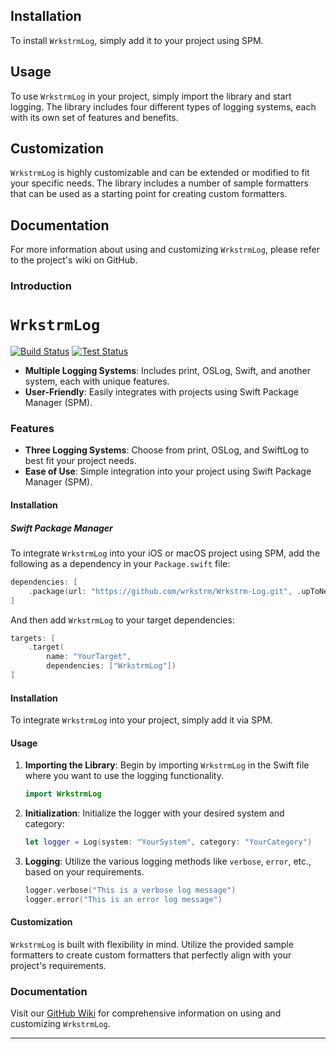 ## Installation

To install `WrkstrmLog`, simply add it to your project using SPM.

## Usage

To use `WrkstrmLog` in your project, simply import the library and start logging. The library includes four different types of logging systems, each with its own set of features and benefits.

## Customization

`WrkstrmLog` is highly customizable and can be extended or modified to fit your specific needs. The library includes a number of sample formatters that can be used as a starting point for creating custom formatters.

## Documentation

For more information about using and customizing `WrkstrmLog`, please refer to the project's wiki on GitHub.

[build-badge]: https://github.com/wrkstrm/laussat/actions/workflows/wrkstrm-log-build.yml/badge.svg
[test-badge]: https://github.com/wrkstrm/laussat/actions/workflows/wrkstrm-log-test.yml/badge.svg


### Introduction

# `WrkstrmLog`

[![Build Status][build-badge]](https://github.com/wrkstrm/laussat/actions/workflows/wrkstrm-log-build.yml)
[![Test Status][test-badge]](https://github.com/wrkstrm/laussat/actions/workflows/wrkstrm-log-test.yml)

- **Multiple Logging Systems**: Includes print, OSLog, Swift, and another system, each with unique features.
- **User-Friendly**: Easily integrates with projects using Swift Package Manager (SPM).

### Features

- **Three Logging Systems**: Choose from print, OSLog, and SwiftLog to best fit your project needs.
- **Ease of Use**: Simple integration into your project using Swift Package Manager (SPM).

#### Installation

##### Swift Package Manager

To integrate `WrkstrmLog` into your iOS or macOS project using SPM, add the following as a dependency in your `Package.swift` file:

```swift
dependencies: [
    .package(url: "https://github.com/wrkstrm/Wrkstrm-Log.git", .upToNextMajor(from: "1.0.0"))
]
```

And then add `WrkstrmLog` to your target dependencies:

```swift
targets: [
    .target( 
        name: "YourTarget",
        dependencies: ["WrkstrmLog"])
]
```


#### Installation

To integrate `WrkstrmLog` into your project, simply add it via SPM.

#### Usage

1. **Importing the Library**:
   Begin by importing `WrkstrmLog` in the Swift file where you want to use the logging functionality.

   ```swift
   import WrkstrmLog
   ```

2. **Initialization**:
   Initialize the logger with your desired system and category:

   ```swift
   let logger = Log(system: "YourSystem", category: "YourCategory")
   ```

3. **Logging**:
   Utilize the various logging methods like `verbose`, `error`, etc., based on your requirements.

   ```swift
   logger.verbose("This is a verbose log message")
   logger.error("This is an error log message")
   ```

#### Customization

`WrkstrmLog` is built with flexibility in mind. Utilize the provided sample formatters to create custom formatters that perfectly align with your project's requirements.

### Documentation

Visit our [GitHub Wiki](https://github.com/wrkstrm/WrkstrmLog/wiki) for comprehensive information on using and customizing `WrkstrmLog`.

--- 


[build-badge]: https://github.com/wrkstrm/laussat/actions/workflows/wrkstrm-log-swift.yml/badge.svg
[test-badge]: https://github.com/wrkstrm/laussat/actions/workflows/wrkstrm-log-test.yml/badge.svg
